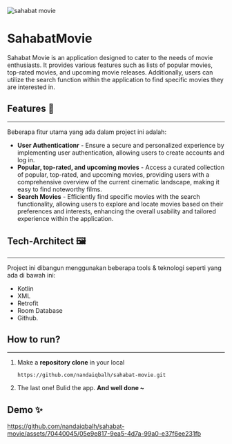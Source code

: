 ![sahabat movie](https://github.com/nandaiqbalh/sahabat-movie/assets/70440045/cb70ab51-bfb6-4a1a-9303-0b951df3d500)

# SahabatMovie
Sahabat Movie is an application designed to cater to the needs of movie enthusiasts. It provides various features such as lists of popular movies, top-rated movies, and upcoming movie releases. Additionally, users can utilize the search function within the application to find specific movies they are interested in.

## Features 🚀
---------
Beberapa fitur utama yang ada dalam project ini adalah:
- **User Authenticationr** - Ensure a secure and personalized experience by implementing user authentication, allowing users to create accounts and log in.
- **Popular, top-rated, and upcoming movies** - Access a curated collection of popular, top-rated, and upcoming movies, providing users with a comprehensive overview of the current cinematic landscape, making it easy to find noteworthy films.
- **Search Movies** - Efficiently find specific movies with the search functionality, allowing users to explore and locate movies based on their preferences and interests, enhancing the overall usability and tailored experience within the application.

## Tech-Architect 🖼
-----
Project ini dibangun menggunakan beberapa tools & teknologi seperti yang ada di bawah ini:
- Kotlin
- XML
- Retrofit
- Room Database
- Github.

## How to run?
-----
1. Make a **repository clone** in your local
    ```
    https://github.com/nandaiqbalh/sahabat-movie.git
    ```
2. The last one! Bulid the app. **And well done ~**

## Demo ✨
https://github.com/nandaiqbalh/sahabat-movie/assets/70440045/05e9e817-9ea5-4d7a-99a0-e37f6ee231fb

